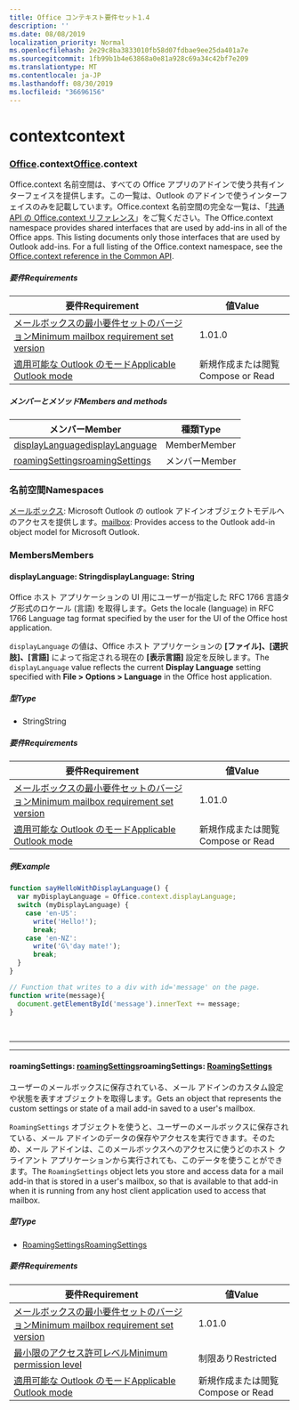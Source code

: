 ```yaml
---
title: Office コンテキスト要件セット1.4
description: ''
ms.date: 08/08/2019
localization_priority: Normal
ms.openlocfilehash: 2e29c8ba3833010fb58d07fdbae9ee25da401a7e
ms.sourcegitcommit: 1fb99b1b4e63868a0e81a928c69a34c42bf7e209
ms.translationtype: MT
ms.contentlocale: ja-JP
ms.lasthandoff: 08/30/2019
ms.locfileid: "36696156"
---
```

# <a name="context"></a><span data-ttu-id="853eb-102">context</span><span class="sxs-lookup"><span data-stu-id="853eb-102">context</span></span>

### <a name="officeofficemdcontext"></a><span data-ttu-id="853eb-103">[Office](Office.md).context</span><span class="sxs-lookup"><span data-stu-id="853eb-103">[Office](Office.md).context</span></span>

<span data-ttu-id="853eb-p101">Office.context 名前空間は、すべての Office アプリのアドインで使う共有インターフェイスを提供します。この一覧は、Outlook のアドインで使うインターフェイスのみを記載しています。Office.context 名前空間の完全な一覧は、「[共通 API の Office.context リファレンス](/javascript/api/office/office.context)」をご覧ください。</span><span class="sxs-lookup"><span data-stu-id="853eb-p101">The Office.context namespace provides shared interfaces that are used by add-ins in all of the Office apps. This listing documents only those interfaces that are used by Outlook add-ins. For a full listing of the Office.context namespace, see the [Office.context reference in the Common API](/javascript/api/office/office.context).</span></span>

##### <a name="requirements"></a><span data-ttu-id="853eb-106">要件</span><span class="sxs-lookup"><span data-stu-id="853eb-106">Requirements</span></span>

|<span data-ttu-id="853eb-107">要件</span><span class="sxs-lookup"><span data-stu-id="853eb-107">Requirement</span></span>| <span data-ttu-id="853eb-108">値</span><span class="sxs-lookup"><span data-stu-id="853eb-108">Value</span></span>|
|---|---|
|[<span data-ttu-id="853eb-109">メールボックスの最小要件セットのバージョン</span><span class="sxs-lookup"><span data-stu-id="853eb-109">Minimum mailbox requirement set version</span></span>](/office/dev/add-ins/reference/requirement-sets/outlook-api-requirement-sets)| <span data-ttu-id="853eb-110">1.0</span><span class="sxs-lookup"><span data-stu-id="853eb-110">1.0</span></span>|
|[<span data-ttu-id="853eb-111">適用可能な Outlook のモード</span><span class="sxs-lookup"><span data-stu-id="853eb-111">Applicable Outlook mode</span></span>](/outlook/add-ins/#extension-points)| <span data-ttu-id="853eb-112">新規作成または閲覧</span><span class="sxs-lookup"><span data-stu-id="853eb-112">Compose or Read</span></span>|

##### <a name="members-and-methods"></a><span data-ttu-id="853eb-113">メンバーとメソッド</span><span class="sxs-lookup"><span data-stu-id="853eb-113">Members and methods</span></span>

| <span data-ttu-id="853eb-114">メンバー</span><span class="sxs-lookup"><span data-stu-id="853eb-114">Member</span></span> | <span data-ttu-id="853eb-115">種類</span><span class="sxs-lookup"><span data-stu-id="853eb-115">Type</span></span> |
|--------|------|
| [<span data-ttu-id="853eb-116">displayLanguage</span><span class="sxs-lookup"><span data-stu-id="853eb-116">displayLanguage</span></span>](#displaylanguage-string) | <span data-ttu-id="853eb-117">Member</span><span class="sxs-lookup"><span data-stu-id="853eb-117">Member</span></span> |
| [<span data-ttu-id="853eb-118">roamingSettings</span><span class="sxs-lookup"><span data-stu-id="853eb-118">roamingSettings</span></span>](#roamingsettings-roamingsettings) | <span data-ttu-id="853eb-119">メンバー</span><span class="sxs-lookup"><span data-stu-id="853eb-119">Member</span></span> |

### <a name="namespaces"></a><span data-ttu-id="853eb-120">名前空間</span><span class="sxs-lookup"><span data-stu-id="853eb-120">Namespaces</span></span>

<span data-ttu-id="853eb-121">[メールボックス](office.context.mailbox.md): Microsoft Outlook の outlook アドインオブジェクトモデルへのアクセスを提供します。</span><span class="sxs-lookup"><span data-stu-id="853eb-121">[mailbox](office.context.mailbox.md): Provides access to the Outlook add-in object model for Microsoft Outlook.</span></span>

### <a name="members"></a><span data-ttu-id="853eb-122">Members</span><span class="sxs-lookup"><span data-stu-id="853eb-122">Members</span></span>

#### <a name="displaylanguage-string"></a><span data-ttu-id="853eb-123">displayLanguage: String</span><span class="sxs-lookup"><span data-stu-id="853eb-123">displayLanguage: String</span></span>

<span data-ttu-id="853eb-124">Office ホスト アプリケーションの UI 用にユーザーが指定した RFC 1766 言語タグ形式のロケール (言語) を取得します。</span><span class="sxs-lookup"><span data-stu-id="853eb-124">Gets the locale (language) in RFC 1766 Language tag format specified by the user for the UI of the Office host application.</span></span>

<span data-ttu-id="853eb-125">`displayLanguage` の値は、Office ホスト アプリケーションの **[ファイル]、[選択肢]、[言語]** によって指定される現在の **[表示言語]** 設定を反映します。</span><span class="sxs-lookup"><span data-stu-id="853eb-125">The `displayLanguage` value reflects the current **Display Language** setting specified with **File > Options > Language** in the Office host application.</span></span>

##### <a name="type"></a><span data-ttu-id="853eb-126">型</span><span class="sxs-lookup"><span data-stu-id="853eb-126">Type</span></span>

*   <span data-ttu-id="853eb-127">String</span><span class="sxs-lookup"><span data-stu-id="853eb-127">String</span></span>

##### <a name="requirements"></a><span data-ttu-id="853eb-128">要件</span><span class="sxs-lookup"><span data-stu-id="853eb-128">Requirements</span></span>

|<span data-ttu-id="853eb-129">要件</span><span class="sxs-lookup"><span data-stu-id="853eb-129">Requirement</span></span>| <span data-ttu-id="853eb-130">値</span><span class="sxs-lookup"><span data-stu-id="853eb-130">Value</span></span>|
|---|---|
|[<span data-ttu-id="853eb-131">メールボックスの最小要件セットのバージョン</span><span class="sxs-lookup"><span data-stu-id="853eb-131">Minimum mailbox requirement set version</span></span>](/office/dev/add-ins/reference/requirement-sets/outlook-api-requirement-sets)| <span data-ttu-id="853eb-132">1.0</span><span class="sxs-lookup"><span data-stu-id="853eb-132">1.0</span></span>|
|[<span data-ttu-id="853eb-133">適用可能な Outlook のモード</span><span class="sxs-lookup"><span data-stu-id="853eb-133">Applicable Outlook mode</span></span>](/outlook/add-ins/#extension-points)| <span data-ttu-id="853eb-134">新規作成または閲覧</span><span class="sxs-lookup"><span data-stu-id="853eb-134">Compose or Read</span></span>|

##### <a name="example"></a><span data-ttu-id="853eb-135">例</span><span class="sxs-lookup"><span data-stu-id="853eb-135">Example</span></span>

```js
function sayHelloWithDisplayLanguage() {
  var myDisplayLanguage = Office.context.displayLanguage;
  switch (myDisplayLanguage) {
    case 'en-US':
      write('Hello!');
      break;
    case 'en-NZ':
      write('G\'day mate!');
      break;
  }
}

// Function that writes to a div with id='message' on the page.
function write(message){
  document.getElementById('message').innerText += message;
}
```

<br>

---
---

#### <a name="roamingsettings-roamingsettingsjavascriptapioutlookofficeroamingsettingsviewoutlook-js-14"></a><span data-ttu-id="853eb-136">roamingSettings: [roamingSettings](/javascript/api/outlook/office.RoamingSettings?view=outlook-js-1.4)</span><span class="sxs-lookup"><span data-stu-id="853eb-136">roamingSettings: [RoamingSettings](/javascript/api/outlook/office.RoamingSettings?view=outlook-js-1.4)</span></span>

<span data-ttu-id="853eb-137">ユーザーのメールボックスに保存されている、メール アドインのカスタム設定や状態を表すオブジェクトを取得します。</span><span class="sxs-lookup"><span data-stu-id="853eb-137">Gets an object that represents the custom settings or state of a mail add-in saved to a user's mailbox.</span></span>

<span data-ttu-id="853eb-138">`RoamingSettings` オブジェクトを使うと、ユーザーのメールボックスに保存されている、メール アドインのデータの保存やアクセスを実行できます。そのため、メール アドインは、このメールボックスへのアクセスに使うどのホスト クライアント アプリケーションから実行されても、このデータを使うことができます。</span><span class="sxs-lookup"><span data-stu-id="853eb-138">The `RoamingSettings` object lets you store and access data for a mail add-in that is stored in a user's mailbox, so that is available to that add-in when it is running from any host client application used to access that mailbox.</span></span>

##### <a name="type"></a><span data-ttu-id="853eb-139">型</span><span class="sxs-lookup"><span data-stu-id="853eb-139">Type</span></span>

*   [<span data-ttu-id="853eb-140">RoamingSettings</span><span class="sxs-lookup"><span data-stu-id="853eb-140">RoamingSettings</span></span>](/javascript/api/outlook/office.RoamingSettings?view=outlook-js-1.4)

##### <a name="requirements"></a><span data-ttu-id="853eb-141">要件</span><span class="sxs-lookup"><span data-stu-id="853eb-141">Requirements</span></span>

|<span data-ttu-id="853eb-142">要件</span><span class="sxs-lookup"><span data-stu-id="853eb-142">Requirement</span></span>| <span data-ttu-id="853eb-143">値</span><span class="sxs-lookup"><span data-stu-id="853eb-143">Value</span></span>|
|---|---|
|[<span data-ttu-id="853eb-144">メールボックスの最小要件セットのバージョン</span><span class="sxs-lookup"><span data-stu-id="853eb-144">Minimum mailbox requirement set version</span></span>](/office/dev/add-ins/reference/requirement-sets/outlook-api-requirement-sets)| <span data-ttu-id="853eb-145">1.0</span><span class="sxs-lookup"><span data-stu-id="853eb-145">1.0</span></span>|
|[<span data-ttu-id="853eb-146">最小限のアクセス許可レベル</span><span class="sxs-lookup"><span data-stu-id="853eb-146">Minimum permission level</span></span>](/outlook/add-ins/understanding-outlook-add-in-permissions)| <span data-ttu-id="853eb-147">制限あり</span><span class="sxs-lookup"><span data-stu-id="853eb-147">Restricted</span></span>|
|[<span data-ttu-id="853eb-148">適用可能な Outlook のモード</span><span class="sxs-lookup"><span data-stu-id="853eb-148">Applicable Outlook mode</span></span>](/outlook/add-ins/#extension-points)| <span data-ttu-id="853eb-149">新規作成または閲覧</span><span class="sxs-lookup"><span data-stu-id="853eb-149">Compose or Read</span></span>|
